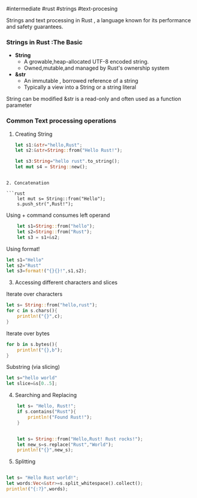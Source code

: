 #intermediate #rust #strings #text-procesing

Strings and text processing in Rust , a language known for its performance and safety guarantees.

### Strings in Rust :The Basic

- **String**
  - A growable,heap-allocated UTF-8 encoded string.
  - Owned,mutable,and managed by Rust's ownership system
- **&str**
	- An immutable , borrowed reference of a string
	- Typically a view into a String or a string literal 

String can be modified 
&str is a read-only and often used as a function parameter

### Common Text processing operations

1. Creating String

	```rust
	let s1:&str="hello,Rust";
	let s2:&str=String::from("Hello Rust!");

	let s3:String="hello rust".to_string();
	let mut s4 = String::new();
```

2. Concatenation

```rust
	let mut s= String::from("Hello");
	s.push_str(",Rust!");
```

Using + command consumes left operand

```rust
	let s1=String::from("hello");
	let s2=String::from("Rust");
	let s3 = s1+&s2;
```

Using format!

```rust
let s1="Hello"
let s2="Rust"
let s3=format!("{}{}!",s1,s2);
```


3. Accessing different characters and slices

Iterate over characters

```rust 
let s= String::from("hello,rust");
for c in s.chars(){
	println!("{}",c);
}

```

Iterate over bytes

```rust
for b in s.bytes(){
	println!("{},b");
}
```

Substring (via slicing)

```rust
let s="hello world"
let slice=&s[0..5];
```


4. Searching and Replacing
```rust
	let s= "Hello, Rust!";
	if s.contains("Rust"){
		println!("Found Rust!");
	}
```

```rust

	let s= String::from("Hello,Rust! Rust rocks!");
	let new_s=s.replace("Rust","World");
	println!("{}",new_s);
```

5. Splitting

```rust

let s= "Hello Rust world!";
let words:Vec<&str>=s.split_whitespace().collect();
println!("{:?}",words);
```

